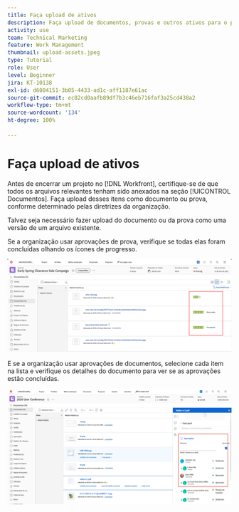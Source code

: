 ```yaml
---
title: Faça upload de ativos
description: Faça upload de documentos, provas e outros ativos para o projeto antes de encerrá-lo para garantir que todos os dados relevantes estejam associados ao projeto.
activity: use
team: Technical Marketing
feature: Work Management
thumbnail: upload-assets.jpeg
type: Tutorial
role: User
level: Beginner
jira: KT-10138
exl-id: d6004151-3b05-4433-ad1c-aff1187e61ac
source-git-commit: ec82cd0aafb89df7b3c46eb716faf3a25cd438a2
workflow-type: tm+mt
source-wordcount: '134'
ht-degree: 100%

---
```


# Faça upload de ativos

Antes de encerrar um projeto no [!DNL Workfront], certifique-se de que todos os arquivos relevantes tenham sido anexados na seção [!UICONTROL Documentos]. Faça upload desses itens como documento ou prova, conforme determinado pelas diretrizes da organização.

Talvez seja necessário fazer upload do documento ou da prova como uma versão de um arquivo existente.

Se a organização usar aprovações de prova, verifique se todas elas foram concluídas olhando os ícones de progresso.

![Página Documentos mostrando ícones de progresso da prova](assets/planner-fund-proof-progress-icons.png)

E se a organização usar aprovações de documentos, selecione cada item na lista e verifique os detalhes do documento para ver se as aprovações estão concluídas.

![Resumo lateral na página Documentos mostrando a aprovação do documento](assets/planner-fund-document-approval.png)

<!---
learn more urls
Create proofs
Add new documents to Workfront
--->
